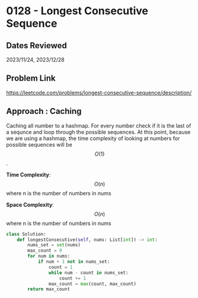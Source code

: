 # 0128 - Longest Consecutive Sequence

## Dates Reviewed
2023/11/24, 2023/12/28

## Problem Link

https://leetcode.com/problems/longest-consecutive-sequence/description/

## Approach : Caching

Caching all number to a hashmap. For every number check if it is the last of a sequnce and loop through the possible sequences. At this point, because we are using a hashmap, the time complexity of looking at numbers for possible sequences will be $$O(1)$$.

**Time Complexity**: $$O(n)$$
where n is the number of numbers in nums

**Space Complexity**: $$O(n)$$
where n is the number of numbers in nums

<TabItem value="python" label="Python">

```python
class Solution:
    def longestConsecutive(self, nums: List[int]) -> int:
        nums_set = set(nums)
        max_count = 0
        for num in nums:
            if num + 1 not in nums_set:
                count = 1
                while num - count in nums_set:
                    count += 1
                max_count = max(count, max_count)
        return max_count

```
</TabItem>
